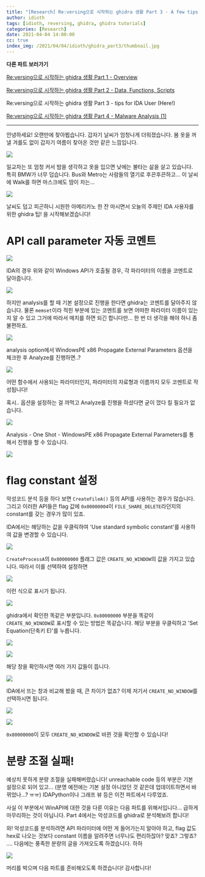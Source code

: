 ```yaml
---
title: "[Research] Re:versing으로 시작하는 ghidra 생활 Part 3 - A few tips for IDA User"
author: idioth
tags: [idioth, reversing, ghidra, ghidra tutorials]
categories: [Research]
date: 2021-04-04 14:00:00
cc: true
index_img: /2021/04/04/idioth/ghidra_part3/thumbnail.jpg
---
```


**다른 파트 보러가기**

[Re:versing으로 시작하는 ghidra 생활 Part 1 - Overview](https://hackyboiz.github.io/2021/02/07/idioth/ghidra_part1/)

[Re:versing으로 시작하는 ghidra 생활 Part 2 - Data, Functions, Scripts](https://hackyboiz.github.io/2021/03/07/idioth/ghidra_part2/)

Re:versing으로 시작하는 ghidra 생활 Part 3 - tips for IDA User (Here!)

[Re:versing으로 시작하는 ghidra 생활 Part 4 - Malware Analysis (1)](https://hackyboiz.github.io/2021/05/19/idioth/ghidra_part4/)

---

안녕하세요! 오랜만에 찾아뵙습니다. 갑자기 날씨가 엄청나게 더워졌습니다. 봄 옷을 꺼낼 겨를도 없이 갑자기 여름이 찾아온 것만 같은 느낌입니다.

![](ghidra_part3/Untitled.png)

일교차는 또 엄청 커서 밤을 생각하고 옷을 입으면 낮에는 불타는 삶을 살고 있습니다. 특히 BMW가 너무 덥습니다. Bus와 Metro는 사람들의 열기로 후끈후끈하고... 이 날씨에 Walk를 하면 마스크에도 땀이 차는...

![](ghidra_part3/Untitled%201.png)

날씨도 덥고 피곤하니 시원한 아메리카노 한 잔 마시면서 오늘의 주제인 IDA 사용자를 위한 ghidra 팁! 을 시작해보겠습니다!

# API call parameter 자동 코멘트

![](ghidra_part3/Untitled%202.png)

IDA의 경우 위와 같이 Windows API가 호출될 경우, 각 파라미터의 이름을 코멘트로 달아줍니다.

![](ghidra_part3/Untitled%203.png)

하지만 analysis를 할 때 기본 설정으로 진행을 한다면 ghidra는 코멘트를 달아주지 않습니다. 물론 `memset`이라 적힌 부분에 있는 코멘트를 보면 어떠한 파라미터 이름이 있는지 알 수 있고 그거에 따라서 매치를 하면 되긴 합니다만... 한 번 더 생각을 해야 하니 좀 불편하죠.

![](ghidra_part3/Untitled%204.png)

analysis option에서 WindowsPE x86 Propagate External Parameters 옵션을 체크한 후 Analyze를 진행하면..?

![](ghidra_part3/Untitled%205.png)

어떤 함수에서 사용되는 파라미터인지, 파라미터의 자료형과 이름까지 모두 코멘트로 작성됩니다!

혹시.. 옵션을 설정하는 걸 까먹고 Analyze를 진행을 하셨다면 굳이 껐다 킬 필요가 없습니다.

![](ghidra_part3/Untitled%206.png)

Analysis - One Shot - WindowsPE x86 Propagate External Parameters를 통해서 진행을 할 수 있습니다.

![](ghidra_part3/Untitled%207.png)

# flag constant 설정

악성코드 분석 등을 하다 보면 `CreateFileA()` 등의 API를 사용하는 경우가 많습니다. 그리고 이러한 API들은 flag 값에 `0x00000004`이 `FILE_SHARE_DELETE`라던지의 constant를 갖는 경우가 많이 있죠.

IDA에서는 해당하는 값을 우클릭하여 'Use standard symbolic constant'를 사용하여 값을 변경할 수 있습니다.

![](ghidra_part3/Untitled%208.png)

`CreateProcessA`의 `0x80000000` 플래그 값은 `CREATE_NO_WINDOW`의 값을 가지고 있습니다. 따라서 이를 선택하여 설정하면

![](ghidra_part3/Untitled%209.png)

이런 식으로 표시가 됩니다.

![](ghidra_part3/Untitled%2010.png)

ghidra에서 확인한 똑같은 부분입니다. `0x80000000` 부분을 똑같이 `CREATE_NO_WINODW`로 표시할 수 있는 방법은 똑같습니다. 해당 부분을 우클릭하고 'Set Equation(단축키 E)'를 누릅니다.

![](ghidra_part3/Untitled%2011.png)

![](ghidra_part3/Untitled%2012.png)

해당 창을 확인하시면 여러 가지 값들이 뜹니다.

![](ghidra_part3/Untitled%2013.png)

IDA에서 뜨는 창과 비교해 봤을 때, 큰 차이가 없죠? 이제 저기서 `CREATE_NO_WINDOW`를 선택하시면 됩니다.

![](ghidra_part3/Untitled%2014.png)

![](ghidra_part3/Untitled%2015.png)

`0x80000000`이 모두 `CREATE_NO_WINDOW`로 바뀐 것을 확인할 수 있습니다!

# 분량 조절 실패!

예상치 못하게 분량 조절을 실패해버렸습니다! unreachable code 등의 부분은 기본 설정으로 되어 있고... (분명 예전에는 기본 설정 아니었던 것 같은데 업데이트하면서 바뀌었나...? ㅠㅠ) IDAPython이나 그래프 뷰 등은 이전 파트에서 다루었죠.

사실 이 부분에서 WinAPI에 대한 것을 다룬 이유는 다음 파트를 위해서입니다... 급하게 마무리하는 것이 아닙니다. Part 4에서는 악성코드를 ghidra로 분석해보려 합니다!

와! 악성코드를 분석하려면 API 파라미터에 어떤 게 들어가는지 알아야 하고, flag 값도 hex로 나오는 것보다 constant 이름을 알려주면 너무나도 편리하잖아? 맞죠? 그렇죠? .... 다음에는 풍족한 분량의 글을 가져오도록 하겠습니다. 하하

![](ghidra_part3/Untitled%2016.png)

머리를 박으며 다음 파트를 준비해오도록 하겠습니다! 감사합니다!
